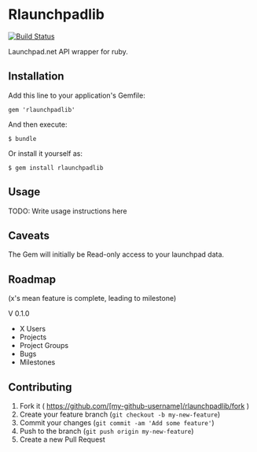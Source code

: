 # Rlaunchpadlib

[![Build Status](https://travis-ci.org/chuckbutler/rlaunchpadlib.svg?branch=master)](https://travis-ci.org/chuckbutler/rlaunchpadlib)

Launchpad.net API wrapper for ruby.

## Installation

Add this line to your application's Gemfile:

    gem 'rlaunchpadlib'

And then execute:

    $ bundle

Or install it yourself as:

    $ gem install rlaunchpadlib

## Usage

TODO: Write usage instructions here

## Caveats

The Gem will initially be Read-only access to your launchpad data. 

## Roadmap

(x's mean feature is complete, leading to milestone)

V 0.1.0 
 - X Users
 - Projects
 - Project Groups
 - Bugs
 - Milestones

## Contributing

1. Fork it ( https://github.com/[my-github-username]/rlaunchpadlib/fork )
2. Create your feature branch (`git checkout -b my-new-feature`)
3. Commit your changes (`git commit -am 'Add some feature'`)
4. Push to the branch (`git push origin my-new-feature`)
5. Create a new Pull Request
